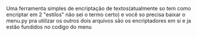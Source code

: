 Uma ferramenta simples de encriptação de textos(atualmente so tem como encriptar em 2 "estilos" não sei o termo certo)
e você so precisa baixar o menu.py pra utilizar os outros dois arquivos são os encriptadores em si e ja estão fundidos no codigo do menu
